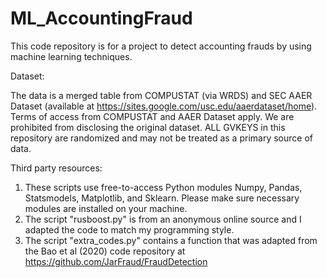 # ML_AccountingFraud

This code repository is for a project to detect accounting frauds by using machine learning techniques. 


Dataset:

The data is a merged table from COMPUSTAT (via WRDS) and SEC AAER Dataset (available at https://sites.google.com/usc.edu/aaerdataset/home). Terms of access from COMPUSTAT and AAER Dataset apply. We are prohibited from disclosing the original dataset. ALL GVKEYS in this repository are randomized and may not be treated as a primary source of data.

Third party resources:
1) These scripts use free-to-access Python modules Numpy, Pandas, Statsmodels, Matplotlib, and Sklearn. Please make sure necessary modules are installed on your machine. 
2) The script "rusboost.py" is from an anonymous online source and I adapted the code to match my programming style.
3) The script "extra_codes.py" contains a function that was adapted from the Bao et al (2020) code repository at https://github.com/JarFraud/FraudDetection

